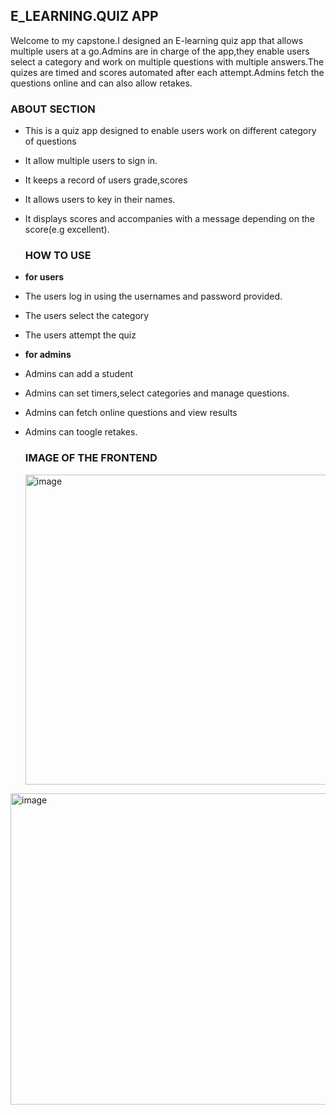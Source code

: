## E_LEARNING.QUIZ APP
Welcome to my capstone.I designed an E-learning quiz app that allows multiple users at a go.Admins are in charge of the app,they enable users select a category and work on multiple questions with multiple answers.The quizes are timed and scores automated after each attempt.Admins fetch the questions online and can also allow retakes.

### ABOUT SECTION
- This is a quiz app designed to enable users work on different category of questions
- It allow multiple users to sign in.
- It keeps a record of users grade,scores
- It allows users to key in their names.
- It displays scores and accompanies with a message depending on the score(e.g excellent).

  ### HOW TO USE
  
- **for users**
- The users log in using the usernames and password provided.
- The users select the category
- The users attempt the quiz
  
- **for admins**
- Admins can add a student
- Admins can set timers,select categories and manage questions.
- Admins can fetch online questions and view results
- Admins can toogle retakes.

  ### IMAGE OF THE FRONTEND
  <img width="617" height="496" alt="image" src="https://github.com/user-attachments/assets/dd78de14-2679-486a-a3d2-e68dc84b6b5e" />
<img width="613" height="498" alt="image" src="https://github.com/user-attachments/assets/ba331961-9511-4001-a554-3523985b339e" />
